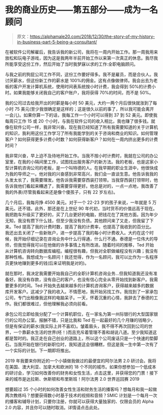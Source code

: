 # 我的商业历史——第五部分——成为一名顾问

> 原文：<https://alphamale20.com/2018/12/30/the-story-of-my-history-in-business-part-5-being-a-consultant/>

在被软件公司解雇后，我告诉我的新公司，我将在一周内开始工作。那一周我用来放松和玩电子游戏，因为这是我两年半前开始工作以来第一次真正的休息。我尽我所能享受这份工作，然后开始了当时我梦寐以求的工作:全职电脑顾问。

与我之前的狗屁公司工作不同，这份工作要好得多。我不是雇员，而是合伙人。我讨厌薪水，但这份新工作的薪水是 100%的佣金。这有点像做律师。我会出去为老板的客户开发计算机系统，使用时间表系统按小时计费，我会得到 50%的计费小时。如果我能够关闭我自己的客户账户，我将获得 70%的时间，而不是 50%。

我的公司过去给我开出的时薪是每小时 50 美元，大约一两个月后很快就涨到了每小时 75 美元(至少我很确定是这样的；这是很久以前的事了，所以我可能会离开一会儿)。如果你算一下的话，我每工作一个小时可以得到 37 到 52 美元。即使我每周只工作 15 或 20 个小时，与我在软件公司的收入相比，我也赚了很多钱。就像在软件公司一样，我非常兴奋。现在我已经知道了所有我需要知道的关于计算机的知识，我利用这份工作学习了所有我能学到的关于咨询和商业的知识。如何管理客户？如何获得更多计费小时数？如何获得新客户？如何在一周内挤出更多的计费时间？

我非常兴奋，早上迫不及待地开始工作。当我不按小时计费时，我就在公司的办公室里，在我的小隔间里工作，试图找出服务客户的新方法。我的老板，也是这家小型计算机咨询公司的老板，是一个叫特德的人。在我早期的职业生涯中，他很快成为我的导师之一。他对我的兴奋感到非常高兴，我们会一直谈生意。他告诉我我的头发太长了，我需要理发。他告诉我需要穿西装打领带。当我穿西装打领带时，他告诉我他们看起来糟透了，我需要穿得更好。他总是对的，一点一点地，我改善了我的外表(尽管我看起来还是像个傻孩子，只有 22 岁左右)。

几个月后，我每月挣 4500 美元。对于一个 22-23 岁的孩子来说，一年就是 5 万美元。还不错。此外，那还是在上世纪 90 年代初，当时货币的价值远高于现在。我把跑车升级买了更好的，买了几台更好的电脑，把钱花在了其他方面。因为年少无知，我没有攒下什么钱，但至少我没有负债。其他顾问来了又走，但我留了下来。Ted 提高了我的计费时数，提高了我的计费率，也提高了我收到的百分比。我还出去关闭了一些新账户，进一步提高了我的每小时计费收入。大约在这个时候，我开始仔细记录在咨询业务中什么行得通，什么行不通。泰德是一位伟大的导师，但我觉得我可以在他做的许多事情上有所改进。随着时间的推移，Ted 开始从计算机咨询转向数据库编程。编程很有趣，但我对全职做编程没有兴趣；我没有那种性格。我想成为一名顾问！我还觉得，作为一名顾问，我可以比作为一名程序员更快地赚到更多的钱(后来证明我是对的)。

就在那时，我决定我需要开始我自己的全职计算机咨询业务…但我知道我还没有准备好。我没有存款，没有自己的客户，也没有信心完全从零开始找到新客户。我需要更多的时间。Ted 开始失去越来越多的计算机咨询客户，获得越来越多的数据库开发客户。这减少了我的收入。不情愿地，我开始另找工作。我找到了一家承包公司，专门出租像我这样的电脑呆子。一天，怀着沉重的心情，我辞去了泰德的工作。我们都很难过，但他理解我必须向前看。

承包公司立即给我分配了一个计算机职位，在一家名为第一州际银行的大型国家银行的公司办公室。报酬不错，只是比我和 Ted 在一起最好的几个月赚的钱略少，但是有保证的薪水(我实际上并不喜欢)。皱着眉头，我不得不再次回到公司的世界，一个靠薪水生活的世界(呸！)而且充斥着管理不善和胡说八道。至少我知道这都是暂时的。我正走在自己创业的道路上，所以这个公司废话只是一个快速的垫脚石。当我开始在银行的新职位时，我知道这会很糟糕，但这是我一生中第一次有了一个实际的计划。下一期即将推出。

2019 年我要来你附近的一个小镇做我做过的最便宜的阿尔法男 2.0 研讨会。我将在美国、澳大利亚、加拿大和欧洲的 18 个不同的城市。如果你想参加一个低成本的研讨会，学习如何改善你的财务和女性生活，点击这里，并获得您的门票！接下来的城市是达拉斯、休斯顿和布里斯班！阿尔法男 2.0 世界巡回赛 2019

想要超过 35 个小时的如何改善女性生活和财务生活的播客吗？想每月和我一起做两次教练吗？想要获得数小时基于技术的视频和音频？SMIC 计划是一个每月一次的播客和辅导计划，只要你注册，你就可以获得大量独家的、仅限会员的 Alpha 2.0 内容，并且你可以随时取消。详情请点击此处。
